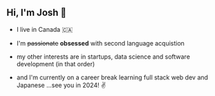 ## Hi, I'm Josh 👋

- I live in Canada 🇨🇦

- I'm ~~passionate~~ **obsessed** with second language acquistion

- my other interests are in startups, data science and software development (in that order)

- and I'm currently on a career break learning full stack web dev and Japanese ...see you in 2024! ✌️

